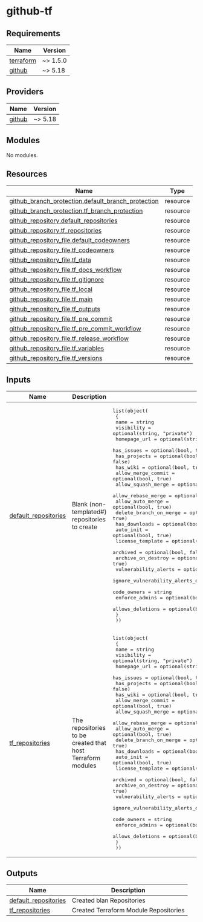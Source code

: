 # github-tf
<!-- BEGIN_TF_DOCS -->
## Requirements

| Name | Version |
|------|---------|
| <a name="requirement_terraform"></a> [terraform](#requirement\_terraform) | ~> 1.5.0 |
| <a name="requirement_github"></a> [github](#requirement\_github) | ~> 5.18 |

## Providers

| Name | Version |
|------|---------|
| <a name="provider_github"></a> [github](#provider\_github) | ~> 5.18 |

## Modules

No modules.

## Resources

| Name | Type |
|------|------|
| [github_branch_protection.default_branch_protection](https://registry.terraform.io/providers/integrations/github/latest/docs/resources/branch_protection) | resource |
| [github_branch_protection.tf_branch_protection](https://registry.terraform.io/providers/integrations/github/latest/docs/resources/branch_protection) | resource |
| [github_repository.default_repositories](https://registry.terraform.io/providers/integrations/github/latest/docs/resources/repository) | resource |
| [github_repository.tf_repositories](https://registry.terraform.io/providers/integrations/github/latest/docs/resources/repository) | resource |
| [github_repository_file.default_codeowners](https://registry.terraform.io/providers/integrations/github/latest/docs/resources/repository_file) | resource |
| [github_repository_file.tf_codeowners](https://registry.terraform.io/providers/integrations/github/latest/docs/resources/repository_file) | resource |
| [github_repository_file.tf_data](https://registry.terraform.io/providers/integrations/github/latest/docs/resources/repository_file) | resource |
| [github_repository_file.tf_docs_workflow](https://registry.terraform.io/providers/integrations/github/latest/docs/resources/repository_file) | resource |
| [github_repository_file.tf_gitignore](https://registry.terraform.io/providers/integrations/github/latest/docs/resources/repository_file) | resource |
| [github_repository_file.tf_local](https://registry.terraform.io/providers/integrations/github/latest/docs/resources/repository_file) | resource |
| [github_repository_file.tf_main](https://registry.terraform.io/providers/integrations/github/latest/docs/resources/repository_file) | resource |
| [github_repository_file.tf_outputs](https://registry.terraform.io/providers/integrations/github/latest/docs/resources/repository_file) | resource |
| [github_repository_file.tf_pre_commit](https://registry.terraform.io/providers/integrations/github/latest/docs/resources/repository_file) | resource |
| [github_repository_file.tf_pre_commit_workflow](https://registry.terraform.io/providers/integrations/github/latest/docs/resources/repository_file) | resource |
| [github_repository_file.tf_release_workflow](https://registry.terraform.io/providers/integrations/github/latest/docs/resources/repository_file) | resource |
| [github_repository_file.tf_variables](https://registry.terraform.io/providers/integrations/github/latest/docs/resources/repository_file) | resource |
| [github_repository_file.tf_versions](https://registry.terraform.io/providers/integrations/github/latest/docs/resources/repository_file) | resource |

## Inputs

| Name | Description | Type | Default | Required |
|------|-------------|------|---------|:--------:|
| <a name="input_default_repositories"></a> [default\_repositories](#input\_default\_repositories) | Blank (non-templated#) repositories to create | <pre>list(object(<br>    {<br>      name                                    = string<br>      visibility                              = optional(string, "private")<br>      homepage_url                            = optional(string)<br>      has_issues                              = optional(bool, true)<br>      has_projects                            = optional(bool, false)<br>      has_wiki                                = optional(bool, true)<br>      allow_merge_commit                      = optional(bool, true)<br>      allow_squash_merge                      = optional(bool, true)<br>      allow_rebase_merge                      = optional(bool, true)<br>      allow_auto_merge                        = optional(bool, true)<br>      delete_branch_on_merge                  = optional(bool, true)<br>      has_downloads                           = optional(bool, false)<br>      auto_init                               = optional(bool, true)<br>      license_template                        = optional(string)<br>      archived                                = optional(bool, false)<br>      archive_on_destroy                      = optional(bool, true)<br>      vulnerability_alerts                    = optional(bool, true)<br>      ignore_vulnerability_alerts_during_read = optional(bool, false)<br>      code_owners                             = string<br>      enforce_admins                          = optional(bool, true)<br>      allows_deletions                        = optional(bool, false)<br>    }<br>  ))</pre> | n/a | yes |
| <a name="input_tf_repositories"></a> [tf\_repositories](#input\_tf\_repositories) | The repositories to be created that host Terraform modules | <pre>list(object(<br>    {<br>      name                                    = string<br>      visibility                              = optional(string, "private")<br>      homepage_url                            = optional(string)<br>      has_issues                              = optional(bool, true)<br>      has_projects                            = optional(bool, false)<br>      has_wiki                                = optional(bool, true)<br>      allow_merge_commit                      = optional(bool, true)<br>      allow_squash_merge                      = optional(bool, true)<br>      allow_rebase_merge                      = optional(bool, true)<br>      allow_auto_merge                        = optional(bool, true)<br>      delete_branch_on_merge                  = optional(bool, true)<br>      has_downloads                           = optional(bool, false)<br>      auto_init                               = optional(bool, true)<br>      license_template                        = optional(string)<br>      archived                                = optional(bool, false)<br>      archive_on_destroy                      = optional(bool, true)<br>      vulnerability_alerts                    = optional(bool, true)<br>      ignore_vulnerability_alerts_during_read = optional(bool, false)<br>      code_owners                             = string<br>      enforce_admins                          = optional(bool, true)<br>      allows_deletions                        = optional(bool, false)<br>    }<br>  ))</pre> | n/a | yes |

## Outputs

| Name | Description |
|------|-------------|
| <a name="output_default_repositories"></a> [default\_repositories](#output\_default\_repositories) | Created blan Repositories |
| <a name="output_tf_repositories"></a> [tf\_repositories](#output\_tf\_repositories) | Created Terraform Module Repositories |
<!-- END_TF_DOCS -->
